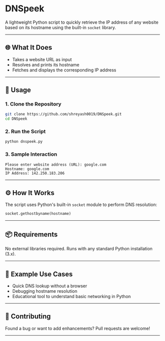 # DNSpeek

A lightweight Python script to quickly retrieve the IP address of any website based on its hostname using the built-in `socket` library.

---

## 🌐 What It Does
- Takes a website URL as input
- Resolves and prints its hostname
- Fetches and displays the corresponding IP address

---

## 🚀 Usage

### 1. Clone the Repository
```bash
git clone https://github.com/shreyash0019/DNSpeek.git
cd DNSpeek
```

### 2. Run the Script
```bash
python dnspeek.py
```

### 3. Sample Interaction
```
Please enter website address (URL): google.com
Hostname: google.com
IP Address: 142.250.183.206
```

---

## ⚙️ How It Works
The script uses Python's built-in `socket` module to perform DNS resolution:
```python
socket.gethostbyname(hostname)
```

---

## 📦 Requirements
No external libraries required. Runs with any standard Python installation (3.x).

---

## 📌 Example Use Cases
- Quick DNS lookup without a browser
- Debugging hostname resolution
- Educational tool to understand basic networking in Python

---

## 🤝 Contributing
Found a bug or want to add enhancements? Pull requests are welcome!

---

